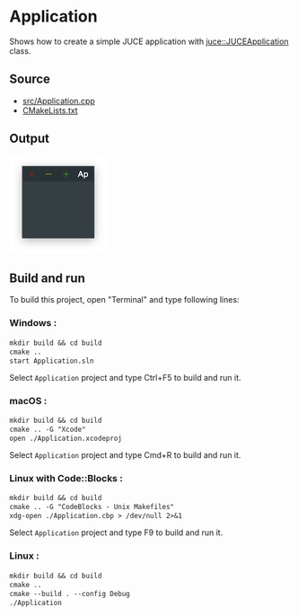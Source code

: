 # Application

Shows how to create a simple JUCE application with [juce::JUCEApplication](https://docs.juce.com/master/classJUCEApplication.html) class.

## Source

* [src/Application.cpp](src/Application.cpp)
* [CMakeLists.txt](CMakeLists.txt)

## Output

![output](../../../docs/Pictures/Application.png)

## Build and run

To build this project, open "Terminal" and type following lines:

### Windows :

``` shell
mkdir build && cd build
cmake .. 
start Application.sln
```

Select `Application` project and type Ctrl+F5 to build and run it.

### macOS :

``` shell
mkdir build && cd build
cmake .. -G "Xcode"
open ./Application.xcodeproj
```

Select `Application` project and type Cmd+R to build and run it.

### Linux with Code::Blocks :

``` shell
mkdir build && cd build
cmake .. -G "CodeBlocks - Unix Makefiles"
xdg-open ./Application.cbp > /dev/null 2>&1
```

Select `Application` project and type F9 to build and run it.

### Linux :

``` shell
mkdir build && cd build
cmake .. 
cmake --build . --config Debug
./Application
```

